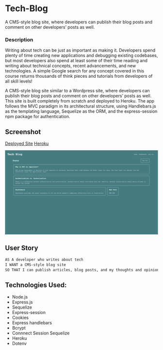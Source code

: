 # Tech-Blog
A CMS-style blog site, where developers can publish their blog posts and comment on other developers’ posts as well.

### Description

Writing about tech can be just as important as making it. Developers spend plenty of time creating new applications and debugging existing codebases, but most developers also spend at least some of their time reading and writing about technical concepts, recent advancements, and new technologies. A simple Google search for any concept covered in this course returns thousands of think pieces and tutorials from developers of all skill levels!

A CMS-style blog site similar to a Wordpress site, where developers can publish their blog posts and comment on other developers’ posts as well. This site is built completely from scratch and deployed to Heroku. The app follows the MVC paradigm in its architectural structure, using Handlebars.js as the templating language, Sequelize as the ORM, and the express-session npm package for authentication.


## Screenshot

[Deployed Site](https://lauren-briggs.github.io/tech-blog/) 
[Heroku](https://tech-bloggg.herokuapp.com/) 

![Screenshot of deployed site](Assets/app-screenshot.png) 

## User Story

```md
AS A developer who writes about tech
I WANT a CMS-style blog site
SO THAT I can publish articles, blog posts, and my thoughts and opinions
```

## Technologies Used:

- Node.js
- Express.js
- Sequelize
- Express-session
- Cookies
- Express handlebars
- Bcrypt
- Connnect Session Sequelize
- Heroku
- Dotenv